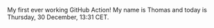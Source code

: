 My first ever working GitHub Action!
My name is Thomas and today is Thursday, 30 December, 13:31 CET. 
